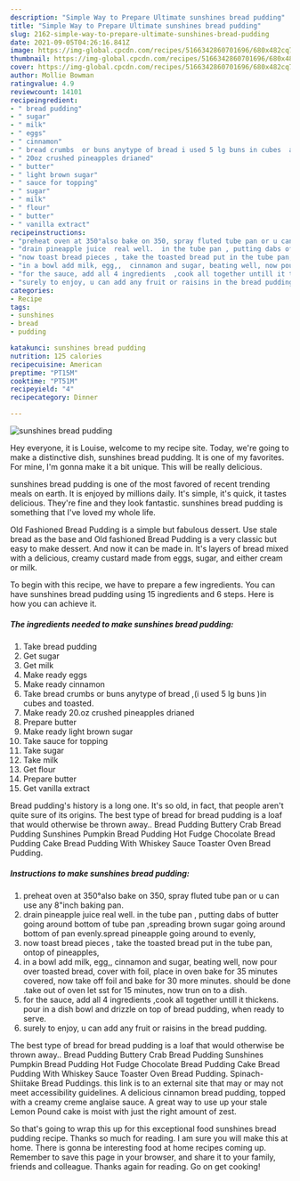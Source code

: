 ```yaml
---
description: "Simple Way to Prepare Ultimate sunshines bread pudding"
title: "Simple Way to Prepare Ultimate sunshines bread pudding"
slug: 2162-simple-way-to-prepare-ultimate-sunshines-bread-pudding
date: 2021-09-05T04:26:16.841Z
image: https://img-global.cpcdn.com/recipes/5166342860701696/680x482cq70/sunshines-bread-pudding-recipe-main-photo.jpg
thumbnail: https://img-global.cpcdn.com/recipes/5166342860701696/680x482cq70/sunshines-bread-pudding-recipe-main-photo.jpg
cover: https://img-global.cpcdn.com/recipes/5166342860701696/680x482cq70/sunshines-bread-pudding-recipe-main-photo.jpg
author: Mollie Bowman
ratingvalue: 4.9
reviewcount: 14101
recipeingredient:
- " bread pudding"
- " sugar"
- " milk"
- " eggs"
- " cinnamon"
- " bread crumbs  or buns anytype of bread i used 5 lg buns in cubes  and toasted"
- " 20oz crushed pineapples drianed"
- " butter"
- " light brown sugar"
- " sauce for topping"
- " sugar"
- " milk"
- " flour"
- " butter"
- " vanilla extract"
recipeinstructions:
- "preheat oven at 350°also bake on 350, spray fluted tube pan or u can use any 8&#34;inch baking pan."
- "drain pineapple juice  real well.  in the tube pan , putting dabs of butter going around bottom of tube pan ,spreading brown sugar going around bottom of pan evenly.spread pineapple going around to evenly,"
- "now toast bread pieces , take the toasted bread put in the tube pan, ontop of pineapples,"
- "in a bowl add milk, egg,,  cinnamon and sugar, beating well, now pour over toasted bread, cover with foil, place in oven bake for 35 minutes covered, now take off foil and bake for 30 more minutes. should be done .take out of oven let sst for 15 minutes, now trun on to a dish."
- "for the sauce, add all 4 ingredients  ,cook all together untill it thickens. pour in a dish bowl and drizzle on top of bread pudding, when ready to serve."
- "surely to enjoy, u can add any fruit or raisins in the bread pudding."
categories:
- Recipe
tags:
- sunshines
- bread
- pudding

katakunci: sunshines bread pudding 
nutrition: 125 calories
recipecuisine: American
preptime: "PT15M"
cooktime: "PT51M"
recipeyield: "4"
recipecategory: Dinner

---
```



![sunshines bread pudding](https://img-global.cpcdn.com/recipes/5166342860701696/680x482cq70/sunshines-bread-pudding-recipe-main-photo.jpg)

Hey everyone, it is Louise, welcome to my recipe site. Today, we're going to make a distinctive dish, sunshines bread pudding. It is one of my favorites. For mine, I'm gonna make it a bit unique. This will be really delicious.

sunshines bread pudding is one of the most favored of recent trending meals on earth. It is enjoyed by millions daily. It's simple, it's quick, it tastes delicious. They're fine and they look fantastic. sunshines bread pudding is something that I've loved my whole life.

Old Fashioned Bread Pudding is a simple but fabulous dessert. Use stale bread as the base and Old fashioned Bread Pudding is a very classic but easy to make dessert. And now it can be made in. It&#39;s layers of bread mixed with a delicious, creamy custard made from eggs, sugar, and either cream or milk.


To begin with this recipe, we have to prepare a few ingredients. You can have sunshines bread pudding using 15 ingredients and 6 steps. Here is how you can achieve it.

<!--inarticleads1-->

##### The ingredients needed to make sunshines bread pudding:

1. Take  bread pudding
1. Get  sugar
1. Get  milk
1. Make ready  eggs
1. Make ready  cinnamon
1. Take  bread crumbs  or buns anytype of bread ,(i used 5 lg buns )in cubes  and toasted.
1. Make ready  20.oz crushed pineapples drianed
1. Prepare  butter
1. Make ready  light brown sugar
1. Take  sauce for topping
1. Take  sugar
1. Take  milk
1. Get  flour
1. Prepare  butter
1. Get  vanilla extract


Bread pudding&#39;s history is a long one. It&#39;s so old, in fact, that people aren&#39;t quite sure of its origins. The best type of bread for bread pudding is a loaf that would otherwise be thrown away.. Bread Pudding Buttery Crab Bread Pudding Sunshines Pumpkin Bread Pudding Hot Fudge Chocolate Bread Pudding Cake Bread Pudding With Whiskey Sauce Toaster Oven Bread Pudding. 

<!--inarticleads2-->

##### Instructions to make sunshines bread pudding:

1. preheat oven at 350°also bake on 350, spray fluted tube pan or u can use any 8&#34;inch baking pan.
1. drain pineapple juice  real well.  in the tube pan , putting dabs of butter going around bottom of tube pan ,spreading brown sugar going around bottom of pan evenly.spread pineapple going around to evenly,
1. now toast bread pieces , take the toasted bread put in the tube pan, ontop of pineapples,
1. in a bowl add milk, egg,,  cinnamon and sugar, beating well, now pour over toasted bread, cover with foil, place in oven bake for 35 minutes covered, now take off foil and bake for 30 more minutes. should be done .take out of oven let sst for 15 minutes, now trun on to a dish.
1. for the sauce, add all 4 ingredients  ,cook all together untill it thickens. pour in a dish bowl and drizzle on top of bread pudding, when ready to serve.
1. surely to enjoy, u can add any fruit or raisins in the bread pudding.


The best type of bread for bread pudding is a loaf that would otherwise be thrown away.. Bread Pudding Buttery Crab Bread Pudding Sunshines Pumpkin Bread Pudding Hot Fudge Chocolate Bread Pudding Cake Bread Pudding With Whiskey Sauce Toaster Oven Bread Pudding. Spinach-Shiitake Bread Puddings. this link is to an external site that may or may not meet accessibility guidelines. A delicious cinnamon bread pudding, topped with a creamy creme anglaise sauce. A great way to use up your stale Lemon Pound cake is moist with just the right amount of zest. 

So that's going to wrap this up for this exceptional food sunshines bread pudding recipe. Thanks so much for reading. I am sure you will make this at home. There is gonna be interesting food at home recipes coming up. Remember to save this page in your browser, and share it to your family, friends and colleague. Thanks again for reading. Go on get cooking!
